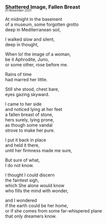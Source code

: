 ### Shattered Image, Fallen Breast
<p style="margin:0; margin-top: -1.25rem">
  <em>
    <small><small>01 November 2021</small></small>
  </em>
</p>

At midnight in the basement  
of a museum, some forgotten grotto  
deep in Mediterranean soil,  

I walked slow and silent,  
deep in thought,  

When lo! the image of a woman,  
be it Aphrodite, Juno,  
or some other, rose before me.  

Rains of time  
had marred her little.  

Still she stood, chest bare,  
eyes gazing skyward.  

I came to her side  
and noticed lying at her feet  
a fallen breast of stone,  
hers surely, lying prone,  
as though some vandal  
strove to make her pure.  

I put it back in place  
and held it there,  
until her firmness made me sure,  

But sure of what,  
I do not know.  

I thought I could discern  
the faintest sigh,  
which She alone would know  
who fills the mind with wonder,  

and I wondered  
if the earth could be her home,  
or if she comes from some far-whispered plane  
that only dreamers know.  